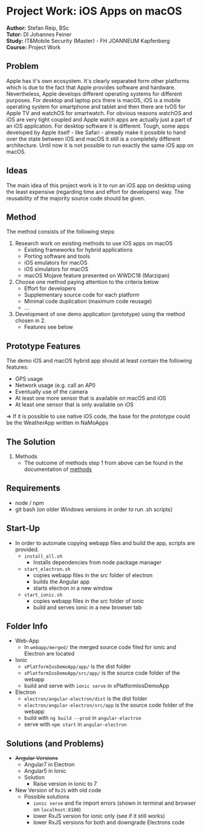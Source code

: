 # Project Work: iOS Apps on macOS
__Author:__ Stefan Reip, BSc  
__Tutor:__ DI Johannes Feiner  
__Study:__ IT&Mobile Security (Master) - FH JOANNEUM Kapfenberg  
__Course:__ Project Work

## Problem
Apple has it's own ecosystem. It's clearly separated form other platforms which is due to the fact that Apple provides software and hardware. Nevertheless, Apple develops different operating systems for different purposes. For desktop and laptop pcs there is macOS, iOS is a mobile operating system for smartphone and tablet and then there are tvOS for Apple TV and watchOS for smartwatch. For obvious reasons watchOS and iOS are very tight coupled and Apple watch apps are actually just a part of an iOS application. For desktop software it is different. Tough, some apps developed by Apple itself - like Safari - already make it possible to hand over the state between iOS and macOS it still is a completely different architecture. Until now it is not possible to run exactly the same iOS app on macOS.

## Ideas
The main idea of this project work is it to run an iOS app on desktop using the least expensive (regarding time and effort for developers) way. The reusability of the majority source code should be given.

## Method
The method consists of the following steps:  
1. Research work on existing methods to use iOS apps on macOS
	* Existing frameworks for hybrid applications
	* Porting software and tools
	* iOS emulators for macOS
	* iOS simulators for macOS
	* macOS Mojave feature presented on WWDC18 (Marzipan)
2. Choose one method paying attention to the criteria below
	* Effort for developers
	* Supplementary source code for each platform
	* Minimal code duplication (maximum code reusage)
	* ...
3. Development of one demo application (prototype) using the method chosen in 2.
	* Features see below

## Prototype Features
The demo iOS and macOS hybrid app should at least contain the following features:
* GPS usage
* Network usage (e.g. call an API)
* Eventually use of the camera
* At least one more sensor that is available on macOS and iOS
* At least one sensor that is only available on iOS  

=> If it is possible to use native iOS code, the base for the prototype could be the WeatherApp written in NaMoApps

## The Solution
1. Methods
	* The outcome of methods step 1 from above can be found in the documentation of [methods](methods/methods.md)

## Requirements
* node / npm
* git bash (on older Windows versions in order to run .sh scripts)

## Start-Up
* In order to automate copying webapp files and build the app, scripts are provided.
  * `install_all.sh`
    * Installs dependencies from node package manager
  * `start_electron.sh`
    * copies webapp files in the src folder of electron
    * builds the Angular app
    * starts electron in a new window
  * `start_ionic.sh`
    * copies webapp files in the src folder of ionic
    * build and serves ionic in a new browser tab

## Folder Info
* Web-App
	* In  `webapp/merged/` the merged source code filed for ionic and Electron are located
* Ionic
	* `xPlatformIosDemoApp/app/` is the dist folder
	* `xPlatformIosDemoApp/src/app/` is the source code folder of the webapp
	* build and serve with `ionic serve` in xPlatformIosDemoApp
* Electron 
	* `electron/angular-electron/dist` is the dist folder
	* `electron/angular-electron/src/app` is the source code folder of the webapp
	* build with `ng build --prod` in `angular-electron`
	* serve with `npm start` in `angular-electron`

## Solutions (and Problems)
* ~~Angular Versions~~
	* Angular7 in Electron
	* Angular5 in Ionic
	* Solution
		* Raise version in Ionic to 7
* New Version of `RxJS` with old code
	* Possible solutions
		* `ionic serve` and fix import errors (shown in terminal and browser on `localhost:8100`)
		* lower RxJS version for ionic only (see if it still works)
		* lower RxJS versions for both and downgrade Electrons code